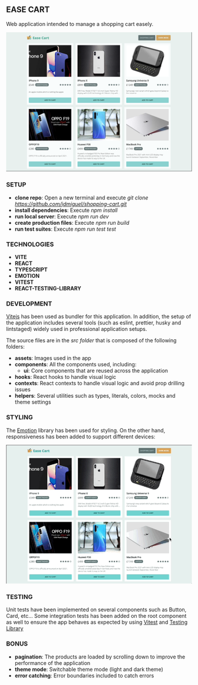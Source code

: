 ## EASE CART

Web application intended to manage a shopping cart easely.

![Screenshot](./public/screenshot.png 'Ease Cart')

### SETUP

- **clone repo**: Open a new terminal and execute _git clone https://github.com/jdmiguel/shopping-cart.git_
- **install dependencies**: Execute _npm install_
- **run local server**: Execute _npm run dev_
- **create production files**: Execute _npm run build_
- **run test suites**: Execute _npm run test test_

### TECHNOLOGIES

- **VITE**
- **REACT**
- **TYPESCRIPT**
- **EMOTION**
- **VITEST**
- **REACT-TESTING-LIBRARY**

### DEVELOPMENT

[Vitejs](https://vitejs.dev/) has been used as bundler for this application. In addition, the setup of the application includes several tools (such as eslint, prettier, husky and lintstaged) widely used in professional application setups.

The source files are in the _src folder_ that is composed of the following folders:

- **assets**: Images used in the app
- **components**: All the components used, including:
  - **ui**: Core components that are reused across the application
- **hooks**: React hooks to handle visual logic
- **contexts**: React contexts to handle visual logic and avoid prop drilling issues
- **helpers**: Several utilities such as types, literals, colors, mocks and theme settings

### STYLING

The [Emotion](https://emotion.sh/docs/introduction) library has been used for styling. On the other hand, responsiveness has been added to support different devices:

![Screenshot](./public/responsiveness.gif 'Responsiveness')

### TESTING

Unit tests have been implemented on several components such as Button, Card, etc... Some integration tests has been added on the root component as well to ensure the app behaves as expected by using [Vitest](https://vitest.dev/) and [Testing Library](https://testing-library.com/)

### BONUS

- **pagination**: The products are loaded by scrolling down to improve the performance of the application
- **theme mode**: Switchable theme mode (light and dark theme)
- **error catching**: Error boundaries included to catch errors
